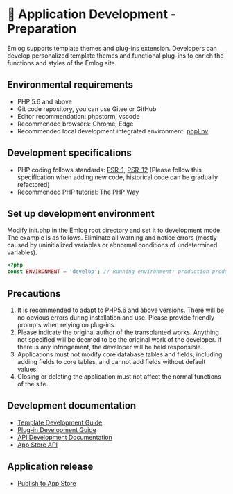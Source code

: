 # &#x1F95D; Application Development - Preparation

Emlog supports template themes and plug-ins extension. Developers can develop personalized template themes and functional plug-ins to enrich the functions and styles of the Emlog site.

## Environmental requirements

- PHP 5.6 and above
- Git code repository, you can use Gitee or GitHub
- Editor recommendation: phpstorm, vscode
- Recommended browsers: Chrome, Edge
- Recommended local development integrated environment: [phpEnv](https://www.phpenv.cn/)

## Development specifications

- PHP coding follows standards: [PSR-1](https://phpfig.p2hp.com/psr/psr-1/), [PSR-12](https://phpfig.p2hp.com/psr/psr-12/)
  (Please follow this specification when adding new code, historical code can be gradually refactored)
- Recommended PHP tutorial: [The PHP Way](https://learnku.com/docs/php-the-right-way/PHP8.0)

## Set up development environment

Modify init.php in the Emlog root directory and set it to development mode. The example is as follows. Eliminate all warning and notice errors (mostly caused by uninitialized variables or abnormal conditions of undetermined variables).

```php
<?php
const ENVIRONMENT = 'develop'; // Running environment: production production environment, develop development environment
```


## Precautions

1. It is recommended to adapt to PHP5.6 and above versions. There will be no obvious errors during installation and use. Please provide friendly prompts when relying on plug-ins.
2. Please indicate the original author of the transplanted works. Anything not specified will be deemed to be the original work of the developer. If there is any infringement, the developer will be held responsible.
3. Applications must not modify core database tables and fields, including adding fields to core tables, and cannot add fields without default values.
4. Closing or deleting the application must not affect the normal functions of the site.

## Development documentation

- [Template Development Guide](template/)
- [Plug-in Development Guide](plugin/)
- [API Development Documentation](api/)
- [App Store API](api_store/)

## Application release

- [Publish to App Store](https://www.emlog.net/my)

